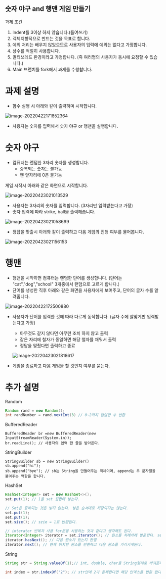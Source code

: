 ## 숫자 야구 and 행맨 게임 만들기

과제 조건

1. Indent를 3이상 하지 않습니다.(들여쓰기)
2. 객체지향적으로 만드는 것을 목표로 합니다. 
3. 예외 처리는 배우지 않았으므로 사용자의 입력에 예외는 없다고 가정합니다.  
4. 상수를 적절히 사용합니다.
4. 멀티쓰레드 환경이라고 가정합니다. (즉 여러명의 사용자가 동시에 요청할 수 있습니다.)
5. Main 브랜치를 fork해서 과제를 수행합니다.



# 과제 설명

- 함수 실행 시 아래와 같이 출력하며 시작합니다.

![image-20220422171852364](C:\Users\user\AppData\Roaming\Typora\typora-user-images\image-20220422171852364.png)

- 사용자는 숫자를 입력해서 숫자 야구 or 행맨을 실행합니다.



# 숫자 야구

- 컴퓨터는 랜덤한 3자리 숫자를 생성합니다.
  - 중복되는 숫자는 불가능
  - 맨 앞자리에 0은 불가능

게임 시작시 아래와 같은 화면으로 시작합니다.

![image-20220423021013529](C:\Users\user\AppData\Roaming\Typora\typora-user-images\image-20220423021013529.png)

- 사용자는 3자리의 숫자를 입력합니다. (3자리만 입력받는다고 가정)
- 숫자 입력에 따라 strike, ball을 출력해줍니다.

![image-20220423021058699](C:\Users\user\AppData\Roaming\Typora\typora-user-images\image-20220423021058699.png)

- 정답을 맞출시 아래와 같이 출력하고 다음 게임의 진행 여부를 물어봅니다.

![image-20220423021156153](C:\Users\user\AppData\Roaming\Typora\typora-user-images\image-20220423021156153.png)

# 행맨

- 행맨을 시작하면 컴퓨터는 랜덤한 단어를 생성합니다. (단어는 "cat","dog","school" 3개중에서 랜덤으로 고르게 합니다.)
- 단어를 생성한 직후 아래와 같은 화면을 사용자에게 보여주고, 단어의 글자 수를 알려줍니다.

![image-20220422172500880](C:\Users\user\AppData\Roaming\Typora\typora-user-images\image-20220422172500880.png)

- 사용자가 단어를 입력한 것에 따라 다르게 동작합니다. (글자 수에 알맞게만 입력받는다고 가정)

  - 아무것도 같지 않다면 아무런 조치 하지 않고 출력
  - 같은 자리에 철자가 동일하면 해당 철자를 채워서 출력
  - 정답을 맞췄다면 출력하고 종료

  ![image-20220423021818617](C:\Users\user\AppData\Roaming\Typora\typora-user-images\image-20220423021818617.png)

- 게임을 종료하고 다음 게임을 할 것인지 여부를 묻는다. 

# 추가 설명

Random

```java
Random rand = new Random();
int randNumber = rand.nextInt(3) // 0~2까지 랜덤한 수 반환
```

BufferedReader

```
BufferedReader br =new BufferedReader(new InputStreamReader(System.in));
br.readLine(); // 사용자의 입력 한 줄을 받아온다. 
```

StringBuilder

```
StringBuilder sb = new StringBuilder()
sb.append("hi");
sb.append("bye"); // sb는 String을 만들어주는 객체이며, append는 두 문자열을 붙여주는 역할을 합니다. 
```

HashSet

```java
HashSet<Integer> set = new HashSet<>();
set.put(1); // 1을 set 집합에 넣는다.

// Set은 중복되는 것은 넣지 않는다. 넣은 순서대로 저장되지는 않는다. 
set.put(1);
set.put(1);
set.size(); // szie = 1로 반환된다.

// interator 반복자 사용 for문을 사용하는 것과 같다고 생각해도 된다.
Iterator<Integer> iterator = set.iterator(); // 원소를 차례차례 방문한다. set은 순서가 없으므로 넣은 순서대로 방문하지는 않는다. 
iterator.hasNext(); // 다음 원소가 있는지 판별
iterator.next(); // 현재 위치한 원소를 반환하고 다음 원소를 가리키게된다. 
```

String

```java
String str = String.valueOf(1);// int, double, char을 String형태로 바꿔준다.

int index = str.indexOf("2"); // str안에 2가 존재한다면 해당 인덱스를 반환 없다면 -1을 반환 
```



